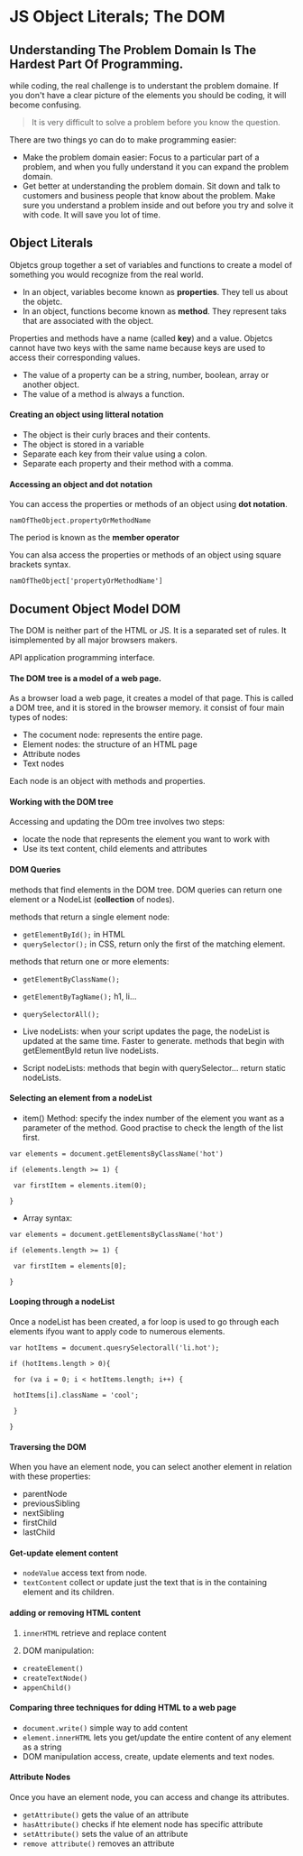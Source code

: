 # JS Object Literals; The DOM

## Understanding The Problem Domain Is The Hardest Part Of Programming.

while coding, the real challenge is to understant the problem domaine. If you don't have a clear picture of the elements you should be coding, it will become confusing. 

> It is very difficult to solve a problem before you know the question.

There are two things yo can do to make programming easier: 

- Make the problem domain easier: Focus to a particular part of a problem, and when you fully understand it you can expand the problem domain. 
- Get better at understanding the problem domain. Sit down and talk to customers and business people that know about the problem. Make sure you understand a problem inside and out before you try and solve it with code. It will save you lot of time.


## Object Literals

Objetcs group together a set of variables and functions to create a model of something you would recognize from the real world. 

- In an object, variables become known as **properties**. They tell us about the objetc.
- In an object, functions become known as **method**. They represent taks that are associated with the object.

Properties and methods have a name (called **key**) and a value. Objetcs cannot have two keys with the same name because keys are used to access their corresponding values.

- The value of a property can be a string, number, boolean, array or another object.
- The value of a method is always a function.

#### Creating an object using litteral notation

- The object is their curly braces and their contents. 
- The object is stored in a variable
- Separate each key from their value using a colon.
- Separate each property and their method with a comma.

#### Accessing an object and dot notation

You can access the properties or methods of an object using **dot notation**.

`namOfTheObject.propertyOrMethodName`

The period is known as the **member operator**

You can alsa access the properties or methods of an object using square brackets syntax. 

`namOfTheObject['propertyOrMethodName']`

## Document Object Model DOM

The DOM is neither part of the HTML or JS. It is a separated set of rules. It isimplemented by all major browsers makers.

API application programming interface.

#### The DOM tree is a model of a web page.

As a browser load a web page, it creates a model of that page. This is called a DOM tree, and it is stored in the browser memory. it consist of four main types of nodes:

- The cocument node: represents the entire page. 
- Element nodes: the structure of an HTML page
- Attribute nodes
- Text nodes

Each node is an object with methods and properties.

#### Working with the DOM tree

Accessing and updating the DOm tree involves two steps:
- locate the node that represents the element you want to work with
- Use its text content, child elements and attributes

#### DOM Queries

methods that find elements in the DOM tree. DOM queries can return one element or a NodeList (**collection** of nodes).

methods that return a single element node:
- `getElementById();` in HTML
- `querySelector();` in CSS, return only the first of the matching element.

methods that return one or more elements:
- `getElementByClassName();`
- `getElementByTagName();` h1, li...
- `querySelectorAll();`

- Live nodeLists: when your script updates the page, the nodeList is updated at the same time. Faster to generate. methods that begin with getElementById retun live nodeLists.
- Script nodeLists: methods that begin with querySelector... return static nodeLists.

#### Selecting an element from a nodeList

- item() Method: specify the index number of the element you want as a parameter of the method. Good practise to check the length of the list first. 

`var elements = document.getElementsByClassName('hot')`

`if (elements.length >= 1) {`

` var firstItem = elements.item(0);`

`}`

- Array syntax:

`var elements = document.getElementsByClassName('hot')`

`if (elements.length >= 1) {`

` var firstItem = elements[0];`

`}`

#### Looping through a nodeList

Once a nodeList has been created, a for loop is used to go through each elements ifyou want to apply code to numerous elements.

`var hotItems = document.quesrySelectorall('li.hot');`

`if (hotItems.length > 0){`

` for (va i = 0; i < hotItems.length; i++) {`

` hotItems[i].className = 'cool';`

` }`

`}`

#### Traversing the DOM

When you have an element node, you can select another element in relation with these properties:
- parentNode
- previousSibling
- nextSibling
- firstChild
- lastChild

#### Get-update element content

- `nodeValue` access text from node.
- `textContent` collect or update just the text that is in the containing element and its children.

#### adding or removing HTML content

1.  `innerHTML` retrieve and replace content

2.  DOM manipulation:
  - `createElement()`
  - `createTextNode()`
  - `appenChild()`  

#### Comparing three techniques for dding HTML to a web page

- `document.write()` simple way to add content
- `element.innerHTML` lets you get/update the entire content of any element as a string
- DOM manipulation access, create, update elements and text nodes.

#### Attribute Nodes

Once you have an element node, you can access and change its attributes.

- `getAttribute()` gets the value of an attribute
- `hasAttribute()` checks if hte element node has  specific attribute
- `setAttribute()` sets the value of an attribute
- `remove attribute()` removes an attribute